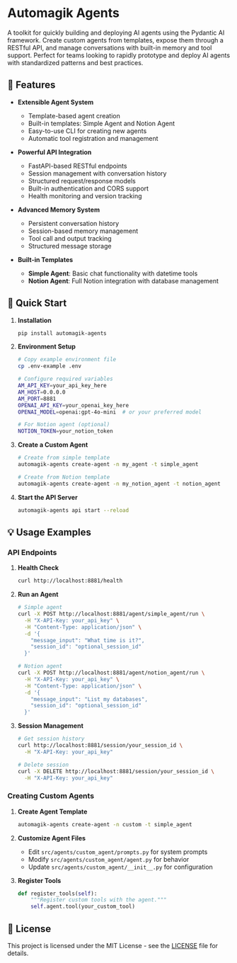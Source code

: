 # Automagik Agents

A toolkit for quickly building and deploying AI agents using the Pydantic AI framework. Create custom agents from templates, expose them through a RESTful API, and manage conversations with built-in memory and tool support. Perfect for teams looking to rapidly prototype and deploy AI agents with standardized patterns and best practices.

## 🌟 Features

- **Extensible Agent System**
  - Template-based agent creation
  - Built-in templates: Simple Agent and Notion Agent
  - Easy-to-use CLI for creating new agents
  - Automatic tool registration and management

- **Powerful API Integration**
  - FastAPI-based RESTful endpoints
  - Session management with conversation history
  - Structured request/response models
  - Built-in authentication and CORS support
  - Health monitoring and version tracking

- **Advanced Memory System**
  - Persistent conversation history
  - Session-based memory management
  - Tool call and output tracking
  - Structured message storage

- **Built-in Templates**
  - **Simple Agent**: Basic chat functionality with datetime tools
  - **Notion Agent**: Full Notion integration with database management

## 🚀 Quick Start

1. **Installation**
   ```bash
   pip install automagik-agents
   ```

2. **Environment Setup**
   ```bash
   # Copy example environment file
   cp .env-example .env

   # Configure required variables
   AM_API_KEY=your_api_key_here
   AM_HOST=0.0.0.0
   AM_PORT=8881
   OPENAI_API_KEY=your_openai_key_here
   OPENAI_MODEL=openai:gpt-4o-mini  # or your preferred model
   
   # For Notion agent (optional)
   NOTION_TOKEN=your_notion_token
   ```

3. **Create a Custom Agent**
   ```bash
   # Create from simple template
   automagik-agents create-agent -n my_agent -t simple_agent

   # Create from Notion template
   automagik-agents create-agent -n my_notion_agent -t notion_agent
   ```

4. **Start the API Server**
   ```bash
   automagik-agents api start --reload
   ```

## 💡 Usage Examples

### API Endpoints

1. **Health Check**
   ```bash
   curl http://localhost:8881/health
   ```

2. **Run an Agent**
   ```bash
   # Simple agent
   curl -X POST http://localhost:8881/agent/simple_agent/run \
     -H "X-API-Key: your_api_key" \
     -H "Content-Type: application/json" \
     -d '{
       "message_input": "What time is it?",
       "session_id": "optional_session_id"
     }'

   # Notion agent
   curl -X POST http://localhost:8881/agent/notion_agent/run \
     -H "X-API-Key: your_api_key" \
     -H "Content-Type: application/json" \
     -d '{
       "message_input": "List my databases",
       "session_id": "optional_session_id"
     }'
   ```

3. **Session Management**
   ```bash
   # Get session history
   curl http://localhost:8881/session/your_session_id \
     -H "X-API-Key: your_api_key"

   # Delete session
   curl -X DELETE http://localhost:8881/session/your_session_id \
     -H "X-API-Key: your_api_key"
   ```

### Creating Custom Agents

1. **Create Agent Template**
   ```bash
   automagik-agents create-agent -n custom -t simple_agent
   ```

2. **Customize Agent Files**
   - Edit `src/agents/custom_agent/prompts.py` for system prompts
   - Modify `src/agents/custom_agent/agent.py` for behavior
   - Update `src/agents/custom_agent/__init__.py` for configuration

3. **Register Tools**
   ```python
   def register_tools(self):
       """Register custom tools with the agent."""
       self.agent.tool(your_custom_tool)
   ```

## 📄 License

This project is licensed under the MIT License - see the [LICENSE](LICENSE) file for details.
